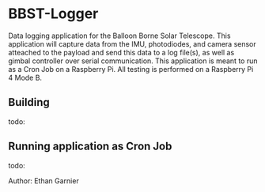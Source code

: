 # BBST-Logger
Data logging application for the Balloon Borne Solar Telescope. This application will capture data from the IMU, photodiodes, and camera sensor atteached to the payload and send this data to a log file(s), as well as gimbal controller over serial communication. This application is meant to run as a Cron Job on a Raspberry Pi. All testing is performed on a Raspberry Pi 4 Mode B.

## Building
todo:

## Running application as Cron Job
todo:

Author: Ethan Garnier